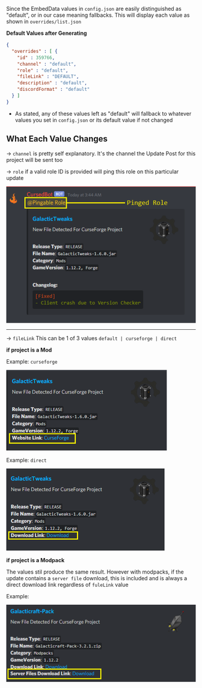 Since the EmbedData values in `config.json` are easily distinguished as "default", or in our case meaning fallbacks. This will display each value as shown in `overrides/list.json`

**Default Values after Generating**
```json
{
  "overrides" : [ {
    "id" : 359766,
    "channel" : "default",
    "role" : "default",
    "fileLink" : "DEFAULT",
    "description" : "default",
    "discordFormat" : "default"
  } ]
}
```
  - As stated, any of these values left as "default" will fallback to whatever values you set in `config.json` or its default value if not changed
  
**What Each Value Changes**
---

-> `channel` is pretty self explanatory. It's the channel the Update Post for this project will be sent too


-> `role` if a valid role ID is provided will ping this role on this particular update

![](https://github.com/ReadOnlyDevelopment/CursedBot/blob/master/assets/role-ping.png)

---

-> `fileLink` This can be 1 of 3 values `default | curseforge | direct`


**if project is a Mod**

Example: `curseforge`

![](https://github.com/ReadOnlyDevelopment/CursedBot/blob/master/assets/filelink-curseforge.png)

Example: `direct`

![](https://github.com/ReadOnlyDevelopment/CursedBot/blob/master/assets/filelink-direct.png)


**if project is a Modpack**

The values stil produce the same result. However with modpacks, if the update contains a `server file` download, this is included
and is always a direct download link regardless of `fuleLink` value

Example:

![](https://github.com/ReadOnlyDevelopment/CursedBot/blob/master/assets/modpack-serverfiles.png)